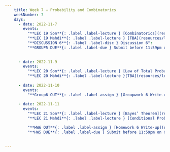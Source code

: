 ```yaml
---
    title: Week 7 – Probability and Combinatorics
    weekNumber: 7
    days:
      - date: 2022-11-7
        events:
          "**LEC 19 Son**{: .label .label-lecture } [Combinatorics](resources/lecture/lec19_son.pdf)": 
          "**LEC 19 Mahdi**{: .label .label-lecture } [TBA](resources/lecture/lec19_mahdi.pdf)": 
          "**DISCUSSION 6**{: .label .label-disc } Discussion 6":
          "**GROUP5 DUE**{: .label .label-due } Submit before 11:59pm on Gradescope" : 
           
          
      - date: 2022-11-9
        events:
          "**LEC 20 Son**{: .label .label-lecture } [Law of Total Probability](resources/lecture/lec20_son.pdf), [Code](resources/lecture/lec20_son_demo.zip)":
          "**LEC 20 Mahdi**{: .label .label-lecture }[TBA](resources/lecture/lec20_mahdi.pdf)":
    
      - date: 2022-11-10
        events:
          "**Group6 OUT**{: .label .label-assign } [Groupwork 6 Write-up](resources/groupwork/gw6.pdf)":
      
      - date: 2022-11-11
        events:
          "**LEC 21 Son**{: .label .label-lecture } [Bayes’ Theorem](resources/lecture/lec21_son.pdf)":
          "**LEC 21 Mahdi**{: .label .label-lecture } [Conditional Probability](resources/lecture/lec21_mahdi.pdf)":

          "**HW6 OUT**{: .label .label-assign } [Homework 6 Write-up](resources/homework/hw6.pdf)":
          "**HW5 DUE**{: .label .label-due } Submit before 11:59pm on Gradescope" :
          
            
---
```

